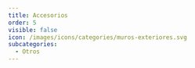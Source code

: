 ```yaml
---
title: Accesorios
order: 5
visible: false
icon: /images/icons/categories/muros-exteriores.svg
subcategories:
  - Otros
---
```

